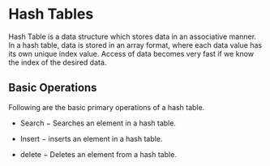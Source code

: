 # Hash Tables

Hash Table is a data structure which stores data in an associative manner. In a hash table, data is stored in an array format, where each data value has its own unique index value. Access of data becomes very fast if we know the index of the desired data.

## Basic Operations

Following are the basic primary operations of a hash table.

- Search − Searches an element in a hash table.

- Insert − inserts an element in a hash table.

- delete − Deletes an element from a hash table.
